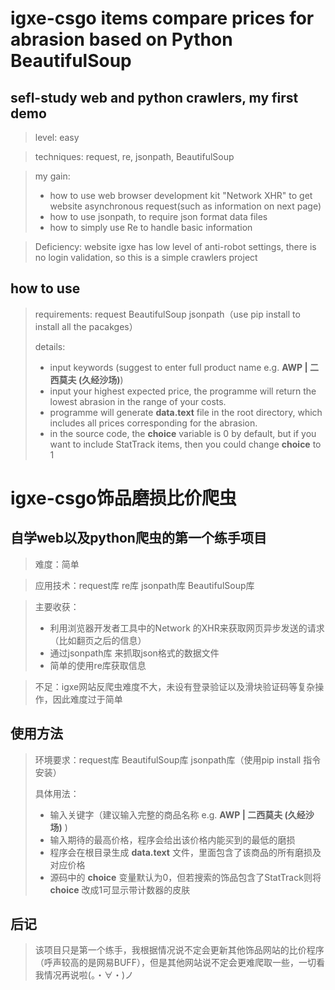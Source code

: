 # igxe-csgo items compare prices for abrasion based on Python BeautifulSoup

## sefl-study web and python crawlers, my first demo

> level: easy

> techniques: request, re, jsonpath, BeautifulSoup

> my gain:
>
> + how to use web browser development kit "Network XHR" to get website asynchronous request(such as information on next page)
> + how to use jsonpath, to require json format data files
> + how to simply use Re to handle basic information

> Deficiency:
> website igxe has low level of anti-robot settings, there is no login validation, so this is a simple crawlers project

## how to use

>requirements: request BeautifulSoup jsonpath（use pip install to install all the pacakges）
>
>details:
>
>+ input keywords (suggest to enter full product name e.g. **AWP | 二西莫夫 (久经沙场)**)
>+ input your highest expected price, the programme will return the lowest abrasion in the range of your costs.
>+ programme will generate **data.text** file in the root directory, which includes all prices corresponding for the abrasion.
>+ in the source code, the **choice** variable is 0 by default, but if you want to include StatTrack items, then you could change **choice** to 1


# igxe-csgo饰品磨损比价爬虫

## 自学web以及python爬虫的第一个练手项目

> 难度：简单

> 应用技术：request库 re库 jsonpath库 BeautifulSoup库

> 主要收获：
>
> + 利用浏览器开发者工具中的Network 的XHR来获取网页异步发送的请求（比如翻页之后的信息）
> + 通过jsonpath库 来抓取json格式的数据文件
> + 简单的使用re库获取信息

> 不足：igxe网站反爬虫难度不大，未设有登录验证以及滑块验证码等复杂操作，因此难度过于简单

## 使用方法

>环境要求：request库 BeautifulSoup库 jsonpath库（使用pip install 指令安装）
>
>具体用法：
>
>+ 输入关键字（建议输入完整的商品名称 e.g. **AWP | 二西莫夫 (久经沙场)** )
>+ 输入期待的最高价格，程序会给出该价格内能买到的最低的磨损
>+ 程序会在根目录生成 **data.text** 文件，里面包含了该商品的所有磨损及对应价格
>+ 源码中的 **choice** 变量默认为0，但若搜索的饰品包含了StatTrack则将 **choice** 改成1可显示带计数器的皮肤

## 后记

> 该项目只是第一个练手，我根据情况说不定会更新其他饰品网站的比价程序（呼声较高的是网易BUFF），但是其他网站说不定会更难爬取一些，一切看我情况再说啦(。・∀・)ノ

